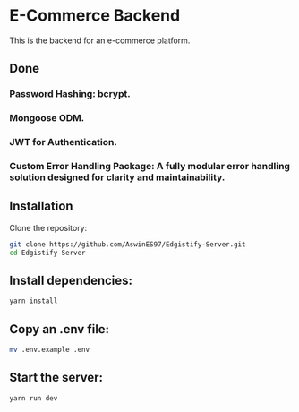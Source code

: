 # E-Commerce Backend
This is the backend for an e-commerce platform.

## Done

### Password Hashing: bcrypt.
### Mongoose ODM.
### JWT for Authentication.
### Custom Error Handling Package: A fully modular error handling solution designed for clarity and maintainability.


## Installation

Clone the repository:
```bash
git clone https://github.com/AswinES97/Edgistify-Server.git
cd Edgistify-Server
```

## Install dependencies:
```bash
yarn install
```

## Copy an .env file:
```bash
mv .env.example .env
```

## Start the server:
```bash
yarn run dev
```